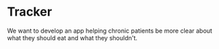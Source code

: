 # Tracker
We want to develop an app helping chronic patients be more clear about what they should eat and what they shouldn't.
